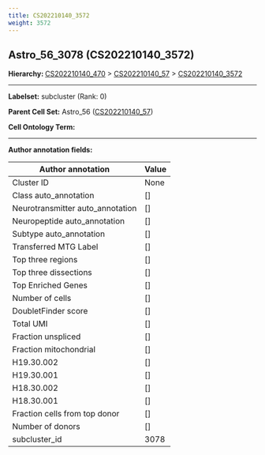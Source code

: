 ```yaml
---
title: CS202210140_3572
weight: 3572
---
```

## Astro_56_3078 (CS202210140_3572)
<b>Hierarchy: </b>
[CS202210140_470](cell_sets/CS202210140_470.md) >
[CS202210140_57](cell_sets/CS202210140_57.md) >
[CS202210140_3572](cell_sets/CS202210140_3572.md)

---


**Labelset:** subcluster (Rank: 0)

**Parent Cell Set:** Astro_56 ([CS202210140_57](cell_sets/CS202210140_57.md))



**Cell Ontology Term:** 

[MARKER GENES.]: #


---

[TRANSFERRED ANNOTATIONS.]: #


[AUTHOR ANNOTATION FIELDS.]: #


**Author annotation fields:**

| Author annotation | Value |
|-------------------|-------|
|Cluster ID|None|
|Class auto_annotation|[]|
|Neurotransmitter auto_annotation|[]|
|Neuropeptide auto_annotation|[]|
|Subtype auto_annotation|[]|
|Transferred MTG Label|[]|
|Top three regions|[]|
|Top three dissections|[]|
|Top Enriched Genes|[]|
|Number of cells|[]|
|DoubletFinder score|[]|
|Total UMI|[]|
|Fraction unspliced|[]|
|Fraction mitochondrial|[]|
|H19.30.002|[]|
|H19.30.001|[]|
|H18.30.002|[]|
|H18.30.001|[]|
|Fraction cells from top donor|[]|
|Number of donors|[]|
|subcluster_id|3078|
